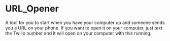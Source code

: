 # URL_Opener
A tool for you to start when you have your computer up and someone sends you a URL on your phone. If you want to open it on your computer, just text the Twilio number and it will open on your computer with this running.

